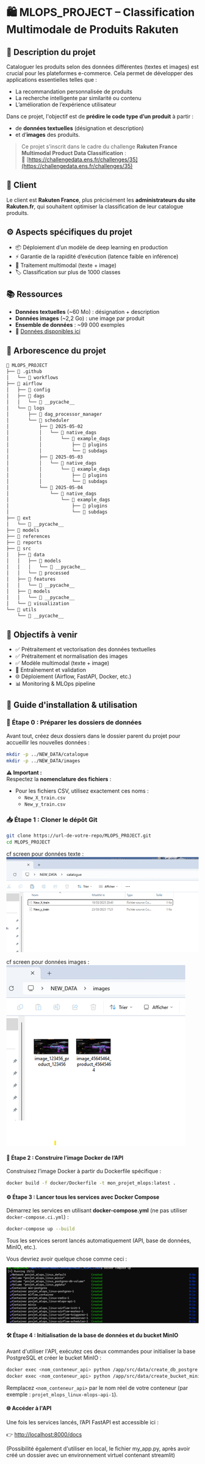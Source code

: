 
# 🛍️ MLOPS_PROJECT – Classification Multimodale de Produits Rakuten

## 📌 Description du projet

Cataloguer les produits selon des données différentes (textes et images) est crucial pour les plateformes e-commerce. Cela permet de développer des applications essentielles telles que :

- La recommandation personnalisée de produits
- La recherche intelligente par similarité ou contenu
- L’amélioration de l’expérience utilisateur

Dans ce projet, l'objectif est de **prédire le code type d’un produit** à partir :
- de **données textuelles** (désignation et description)
- et d’**images** des produits.

> Ce projet s’inscrit dans le cadre du challenge **Rakuten France Multimodal Product Data Classification** :  
> 📎 [https://challengedata.ens.fr/challenges/35](https://challengedata.ens.fr/challenges/35)

## 👥 Client

Le client est **Rakuten France**, plus précisément les **administrateurs du site Rakuten.fr**, qui souhaitent optimiser la classification de leur catalogue produits.

## ⚙️ Aspects spécifiques du projet

- 📦 Déploiement d’un modèle de deep learning en production
- ⚡ Garantie de la rapidité d’exécution (latence faible en inférence)
- 🔁 Traitement multimodal (texte + image)
- 🏷️ Classification sur plus de 1000 classes

## 📚 Ressources

- **Données textuelles** (~60 Mo) : désignation + description
- **Données images** (~2,2 Go) : une image par produit
- **Ensemble de données** : ~99 000 exemples
- 🔗 [Données disponibles ici](https://challengedata.ens.fr/challenges/35)

## 📁 Arborescence du projet

```
📁 MLOPS_PROJECT
├── 📁 .github
│   └── 📁 workflows
├── 📁 airflow
│   ├── 📁 config
│   ├── 📁 dags
│   │   └── 📁 __pycache__
│   └── 📁 logs
│       ├── 📁 dag_processor_manager
│       └── 📁 scheduler
│           ├── 📁 2025-05-02
│           │   └── 📁 native_dags
│           │       └── 📁 example_dags
│           │           ├── 📁 plugins
│           │           └── 📁 subdags
│           ├── 📁 2025-05-03
│           │   └── 📁 native_dags
│           │       └── 📁 example_dags
│           │           ├── 📁 plugins
│           │           └── 📁 subdags
│           └── 📁 2025-05-04
│               └── 📁 native_dags
│                   └── 📁 example_dags
│                       ├── 📁 plugins
│                       └── 📁 subdags
├── 📁 ext
│   └── 📁 __pycache__
├── 📁 models
├── 📁 references
├── 📁 reports
├── 📁 src
│   ├── 📁 data
│   │   ├── 📁 models
│   │   │   └── 📁 __pycache__
│   │   └── 📁 processed
│   ├── 📁 features
│   │   └── 📁 __pycache__
│   ├── 📁 models
│   │   └── 📁 __pycache__
│   └── 📁 visualization
└── 📁 utils
    └── 📁 __pycache__
```

## 🚀 Objectifs à venir

- ✅ Prétraitement et vectorisation des données textuelles
- ✅ Prétraitement et normalisation des images
- ✅ Modèle multimodal (texte + image)
- 🔄 Entraînement et validation
- 🌐 Déploiement (Airflow, FastAPI, Docker, etc.)
- 📊 Monitoring & MLOps pipeline

## 📘 Guide d'installation & utilisation

### 🧱 Étape 0 : Préparer les dossiers de données

Avant tout, créez deux dossiers dans le dossier parent du projet pour accueillir les nouvelles données :

```bash
mkdir -p ../NEW_DATA/catalogue
mkdir -p ../NEW_DATA/images
```

**⚠️ Important :**  
Respectez la **nomenclature des fichiers** :
- Pour les fichiers CSV, utilisez exactement ces noms :
  - `New_X_train.csv`
  - `New_y_train.csv`

### 📥 Étape 1 : Cloner le dépôt Git

```bash
git clone https://url-de-votre-repo/MLOPS_PROJECT.git
cd MLOPS_PROJECT
```
cf screen pour données texte :
![Nomenclature donnée texte.png](assets/Image_1.png)

cf screen pour données images :
![Donnees images.png](assets/Image_2.png)


#### 🐳 Étape 2 : Construire l’image Docker de l’API

Construisez l’image Docker à partir du Dockerfile spécifique :

```bash
docker build -f docker/Dockerfile -t mon_projet_mlops:latest .
```

#### ⚙️ Étape 3 : Lancer tous les services avec Docker Compose

Démarrez les services en utilisant **docker-compose.yml** (ne pas utiliser `docker-compose.ci.yml`) :

```bash
docker-compose up --build
```

Tous les services seront lancés automatiquement (API, base de données, MinIO, etc.).

Vous devriez avoir quelque chose comme ceci :

![Ecran docker compose.png](assets/Image_3.png)

#### 🛠️ Étape 4 : Initialisation de la base de données et du bucket MinIO

Avant d'utiliser l'API, exécutez ces deux commandes pour initialiser la base PostgreSQL et créer le bucket MinIO :

```bash
docker exec <nom_conteneur_api> python /app/src/data/create_db_postgre.py
docker exec <nom_conteneur_api> python /app/src/data/create_bucket_minio.py
```

Remplacez `<nom_conteneur_api>` par le nom réel de votre conteneur (par exemple : `projet_mlops_linux-mlops-api-1`).

#### 🌐 Accéder à l'API

Une fois les services lancés, l’API FastAPI est accessible ici :

👉 [http://localhost:8000/docs](http://localhost:8000/docs)

(Possibilité également d'utiliser en local, le fichier my_app.py, après avoir créé un dossier avec un environnement virtuel contenant streamlit)
